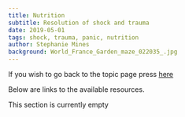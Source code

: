 ```yaml
---
title: Nutrition
subtitle: Resolution of shock and trauma
date: 2019-05-01
tags: shock, trauma, panic, nutrition
author: Stephanie Mines
background: World_France_Garden_maze_022035_.jpg
---
```


If you wish to go back to the topic page press [here](/topics/Shock/topic-text.html)

Below are links to the available resources.

This section is currently empty
